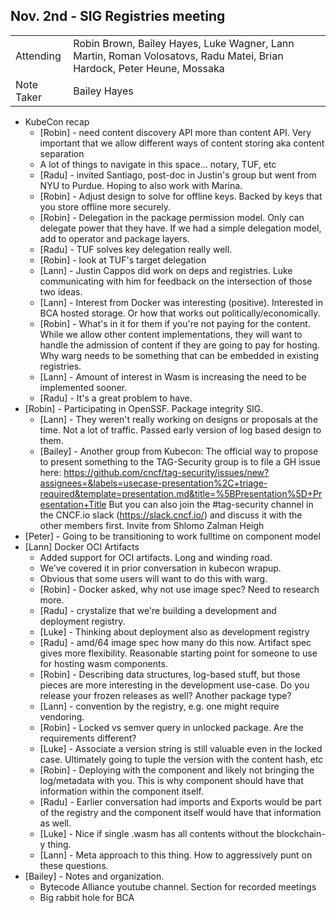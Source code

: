 ## Nov. 2nd - SIG Registries meeting

|          |      |
| -------- | -------- |
| Attending  | Robin Brown, Bailey Hayes, Luke Wagner, Lann Martin, Roman Volosatovs, Radu Matei, Brian Hardock, Peter Heune, Mossaka
| Note Taker | Bailey Hayes

* KubeCon recap
    * [Robin] - need content discovery API more than content API. Very important that we allow different ways of content storing aka content separation
    * A lot of things to navigate in this space... notary, TUF, etc
    * [Radu] - invited Santiago, post-doc in Justin's group but went from NYU to Purdue. Hoping to also work with Marina.
    * [Robin] - Adjust design to solve for offline keys. Backed by keys that you store offline more securely.
    * [Robin] - Delegation in the package permission model. Only can delegate power that they have. If we had a simple delegation model, add to operator and package layers.
    * [Radu] - TUF solves key delegation really well.
    * [Robin] - look at TUF's target delegation
    * [Lann] - Justin Cappos did work on deps and registries. Luke communicating with him for feedback on the intersection of those two ideas.
    * [Lann] - Interest from Docker was interesting (positive). Interested in BCA hosted storage. Or how that works out politically/economically. 
    * [Robin] - What's in it for them if you're not paying for the content. While we allow other content implementations, they will want to handle the admission of content if they are going to pay for hosting. Why warg needs to be something that can be embedded in existing registries. 
    * [Lann] - Amount of interest in Wasm is increasing the need to be implemented sooner.
    * [Radu] - It's a great problem to have.
* [Robin] - Participating in OpenSSF. Package integrity SIG.
    * [Lann] - They weren't really working on designs or proposals at the time. Not a lot of traffic. Passed early version of log based design to them.
    * [Bailey] - Another group from Kubecon: The official way to propose to present something to the TAG-Security group is to file a GH issue here: https://github.com/cncf/tag-security/issues/new?assignees=&labels=usecase-presentation%2C+triage-required&template=presentation.md&title=%5BPresentation%5D+Presentation+Title But you can also join the #tag-security channel in the CNCF.io slack (https://slack.cncf.io/) and discuss it with the other members first. Invite from Shlomo Zalman Heigh
* [Peter] - Going to be transitioning to work fulltime on component model
* [Lann] Docker OCI Artifacts
    * Added support for OCI artifacts. Long and winding road.
    * We've covered it in prior conversation in kubecon wrapup.
    * Obvious that some users will want to do this with warg.
    * [Robin] - Docker asked, why not use image spec? Need to research more.
    * [Radu] - crystalize that we're building a development and deployment registry.
    * [Luke] - Thinking about deployment also as development registry
    * [Radu] - amd/64 image spec how many do this now. Artifact spec gives more flexibility. Reasonable starting point for someone to use for hosting wasm components.
    * [Robin] - Describing data structures, log-based stuff, but those pieces are more interesting in the development use-case. Do you release your frozen releases as well? Another package type?
    * [Lann] - convention by the registry, e.g. one might require vendoring.
    * [Robin] - Locked vs semver query in unlocked package. Are the requirements different?
    * [Luke] - Associate a version string is still valuable even in the locked case. Ultimately going to tuple the version with the content hash, etc 
    * [Robin] - Deploying with the component and likely not bringing the log/metadata with you. This is why component should have that information within the component itself.
    * [Radu] - Earlier conversation had imports and Exports would be part of the registry and the component itself would have that information as well.
    * [Luke] - Nice if single .wasm has all contents without the blockchain-y thing.
    * [Lann] - Meta approach to this thing. How to aggressively punt on these questions.
* [Bailey] - Notes and organization.
    * Bytecode Alliance youtube channel. Section for recorded meetings
    * Big rabbit hole for BCA
